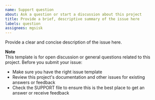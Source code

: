 ```yaml
---
name: Support question
about: Ask a question or start a discussion about this project
title: Provide a brief, descriptive summary of the issue here
labels: question
assignees: mgsisk
---
```


Provide a clear and concise description of the issue here.

**Note**  
This template is for open discussion or general questions related to this
project. Before you submit your issue:

- Make sure you have the right issue template
- Review this project's documentation and other issues for existing answers or
  feedback
- Check the SUPPORT file to ensure this is the best place to get an answer or
  receive feedback
